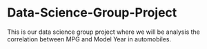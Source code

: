 # Data-Science-Group-Project

This is our data science group project where we will be analysis the correlation between MPG and Model Year in automobiles.
